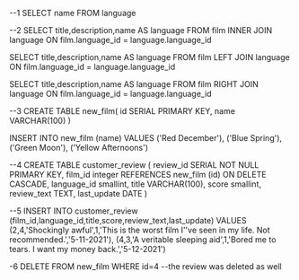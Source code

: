 --1
SELECT name FROM language


--2
SELECT title,description,name AS language
FROM film
INNER JOIN language
ON film.language_id = language.language_id

SELECT title,description,name AS language
FROM film
LEFT JOIN language
ON film.language_id = language.language_id

SELECT title,description,name AS language
FROM film
RIGHT JOIN language
ON film.language_id = language.language_id


--3
CREATE TABLE new_film(
id SERIAL PRIMARY KEY,
name VARCHAR(100)
)

INSERT INTO new_film
(name)
VALUES
('Red December'),
('Blue Spring'),
('Green Moon'),
('Yellow Afternoons')


--4
CREATE TABLE customer_review (
review_id SERIAL NOT NULL PRIMARY KEY,
film_id integer REFERENCES new_film (id) ON DELETE CASCADE,
language_id smallint,
title VARCHAR(100),
score smallint,
review_text TEXT,
last_update DATE
)


--5
INSERT INTO customer_review
(film_id,language_id,title,score,review_text,last_update)
VALUES
(2,4,'Shockingly awful',1,'This is the worst film I''ve seen in my life. Not recommended.','5-11-2021'),
(4,3,'A veritable sleeping aid',1,'Bored me to tears. I want my money back.','5-12-2021')


-6
DELETE FROM new_film
WHERE id=4
--the review was deleted as well










